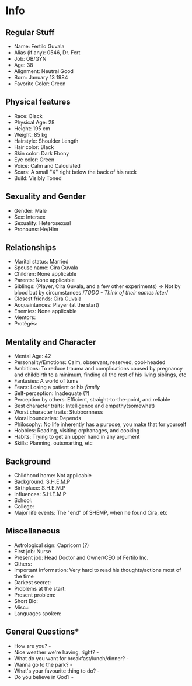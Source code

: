 # Info

## Regular Stuff

- Name:               Fertilo Guvala
- Alias (if any):     0546, Dr. Fert
- Job:                OB/GYN
- Age:                38
- Alignment:          Neutral Good
- Born:               January 13 1984
- Favorite Color:     Green

## Physical features

- Race:             Black
- Physical Age:     28
- Height:           195 cm
- Weight:           85 kg
- Hairstyle:        Shoulder Length
- Hair color:       Black
- Skin color:       Dark Ebony
- Eye color:        Green
- Voice:            Calm and Calculated
- Scars:            A small "X" right below the back of his neck
- Build:            Visibly Toned

## Sexuality and Gender

- Gender:       Male
- Sex:          Intersex
- Sexuality:    Heterosexual
- Pronouns:     He/Him

## Relationships

- Marital status:       Married
- Spouse name:          Cira Guvala
- Children:             None applicable
- Parents:              None applicable
- Siblings:             (Player, Cira Guvala, and a few other experiments) => Not by blood but by circumstances /*TODO - Think of their names later*/
- Closest friends:      Cira Guvala
- Acquaintances:        Player (at the start)
- Enemies:              None applicable
- Mentors:
- Protégés:

## Mentality and Character

- Mental Age:               42
- Personality/Emotions:     Calm, observant, reserved, cool-headed
- Ambitions:                To reduce trauma and complications caused by pregnancy and childbirth to a minimum, finding all the rest of his living siblings, etc
- Fantasies:                A world of tums
- Fears:                    Losing a patient or his *family*
- Self-perception:          Inadequate (?)
- Perception by others:     Efficient, straight-to-the-point, and reliable
- Best character traits:    Intelligence and empathy(somewhat)
- Worst character traits:   Stubbornness
- Moral boundaries:         Depends
- Philosophy:               No life inherently has a purpose, you make that for yourself
- Hobbies:                  Reading, visiting orphanages, and cooking
- Habits:                   Trying to get an upper hand in any argument
- Skills:                   Planning, outsmarting, etc

## Background

- Childhood home:           Not applicable
- Background:               S.H.E.M.P
- Birthplace:               S.H.E.M.P
- Influences:               S.H.E.M.P
- School:
- College:
- Major life events:        The "end" of SHEMP, when he found Cira, etc

## Miscellaneous

- Astrological sign:        Capricorn (?)
- First job:                Nurse
- Present job:              Head Doctor and Owner/CEO of Fertilo Inc.
- Others:
- Important information:    Very hard to read his thoughts/actions most of the time
- Darkest secret:
- Problems at the start:
- Present problem:
- Short Bio:
- Misc.:
- Languages spoken:

## General Questions*

- How are you? -
- Nice weather we're having, right? -
- What do you want for breakfast/lunch/dinner? -
- Wanna go to the park? -
- What's your favourite thing to do? -
- Do you believe in God? -
